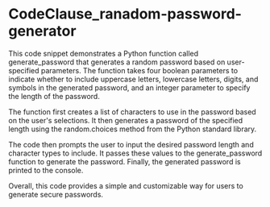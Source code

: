 # CodeClause_ranadom-password-generator
This code snippet demonstrates a Python function called generate_password that generates a random password based on user-specified parameters. The function takes four boolean parameters to indicate whether to include uppercase letters, lowercase letters, digits, and symbols in the generated password, and an integer parameter to specify the length of the password.

The function first creates a list of characters to use in the password based on the user's selections. It then generates a password of the specified length using the random.choices method from the Python standard library.

The code then prompts the user to input the desired password length and character types to include. It passes these values to the generate_password function to generate the password. Finally, the generated password is printed to the console.

Overall, this code provides a simple and customizable way for users to generate secure passwords.
